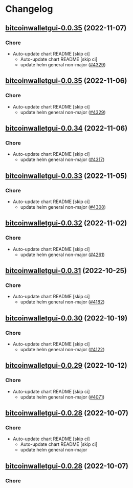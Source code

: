 # Changelog



## [bitcoinwalletgui-0.0.35](https://github.com/truecharts/charts/compare/bitcoinwalletgui-0.0.34...bitcoinwalletgui-0.0.35) (2022-11-07)

### Chore

- Auto-update chart README [skip ci]
  - Auto-update chart README [skip ci]
  - update helm general non-major ([#4329](https://github.com/truecharts/charts/issues/4329))




## [bitcoinwalletgui-0.0.35](https://github.com/truecharts/charts/compare/bitcoinwalletgui-0.0.34...bitcoinwalletgui-0.0.35) (2022-11-06)

### Chore

- Auto-update chart README [skip ci]
  - update helm general non-major ([#4329](https://github.com/truecharts/charts/issues/4329))




## [bitcoinwalletgui-0.0.34](https://github.com/truecharts/charts/compare/bitcoinwalletgui-0.0.33...bitcoinwalletgui-0.0.34) (2022-11-06)

### Chore

- Auto-update chart README [skip ci]
  - update helm general non-major ([#4317](https://github.com/truecharts/charts/issues/4317))




## [bitcoinwalletgui-0.0.33](https://github.com/truecharts/charts/compare/bitcoinwalletgui-0.0.32...bitcoinwalletgui-0.0.33) (2022-11-05)

### Chore

- Auto-update chart README [skip ci]
  - update helm general non-major ([#4308](https://github.com/truecharts/charts/issues/4308))




## [bitcoinwalletgui-0.0.32](https://github.com/truecharts/charts/compare/bitcoinwalletgui-0.0.31...bitcoinwalletgui-0.0.32) (2022-11-02)

### Chore

- Auto-update chart README [skip ci]
  - update helm general non-major ([#4261](https://github.com/truecharts/charts/issues/4261))




## [bitcoinwalletgui-0.0.31](https://github.com/truecharts/charts/compare/bitcoinwalletgui-0.0.30...bitcoinwalletgui-0.0.31) (2022-10-25)

### Chore

- Auto-update chart README [skip ci]
  - update helm general non-major ([#4182](https://github.com/truecharts/charts/issues/4182))




## [bitcoinwalletgui-0.0.30](https://github.com/truecharts/charts/compare/bitcoinwalletgui-0.0.29...bitcoinwalletgui-0.0.30) (2022-10-19)

### Chore

- Auto-update chart README [skip ci]
  - update helm general non-major ([#4122](https://github.com/truecharts/charts/issues/4122))




## [bitcoinwalletgui-0.0.29](https://github.com/truecharts/charts/compare/bitcoinwalletgui-0.0.28...bitcoinwalletgui-0.0.29) (2022-10-12)

### Chore

- Auto-update chart README [skip ci]
  - update helm general non-major ([#4071](https://github.com/truecharts/charts/issues/4071))




## [bitcoinwalletgui-0.0.28](https://github.com/truecharts/charts/compare/bitcoinwalletgui-0.0.27...bitcoinwalletgui-0.0.28) (2022-10-07)

### Chore

- Auto-update chart README [skip ci]
  - Auto-update chart README [skip ci]
  - update helm general non-major




## [bitcoinwalletgui-0.0.28](https://github.com/truecharts/charts/compare/bitcoinwalletgui-0.0.27...bitcoinwalletgui-0.0.28) (2022-10-07)

### Chore
